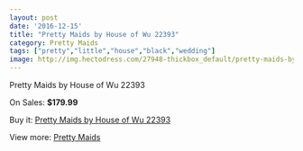 ```yaml
---
layout: post
date: '2016-12-15'
title: "Pretty Maids by House of Wu 22393"
category: Pretty Maids
tags: ["pretty","little","house","black","wedding"]
image: http://img.hectodress.com/27948-thickbox_default/pretty-maids-by-house-of-wu-22393.jpg
---
```

Pretty Maids by House of Wu 22393

On Sales: **$179.99**
<a href="https://www.hectodress.com/pretty-maids/13029-pretty-maids-by-house-of-wu-22393.html"><amp-img layout="responsive" width="600" height="600" src="//img.hectodress.com/27948-thickbox_default/pretty-maids-by-house-of-wu-22393.jpg" alt="Pretty Maids by House of Wu 22393 0" /></a>

Buy it: [Pretty Maids by House of Wu 22393](https://www.hectodress.com/pretty-maids/13029-pretty-maids-by-house-of-wu-22393.html "Pretty Maids by House of Wu 22393")

View more: [Pretty Maids](https://www.hectodress.com/200-pretty-maids "Pretty Maids")